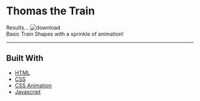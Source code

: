 # Thomas the Train
Results...
![download](https://user-images.githubusercontent.com/28759418/36228674-d7470c3c-11a2-11e8-8a6f-9566ef36cf66.png)
<br/>
Basic Train Shapes with a sprinkle of animation!
<hr/>

## Built With

* [HTML]()
* [CSS]()
* [CSS Animation]()
* [Javascript]()
